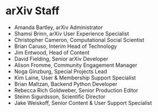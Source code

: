 # arXiv Staff

- Amanda Bartley, arXiv Administrator
- Shamsi Brinn, arXiv User Experience Specialist
- Christopher Cameron, Computational Social Scientist
- Brian Caruso, Interim Head of Technology
- Jim Entwood, Head of Content
- David Fielding, Senior arXiv Developer
- Alison Fromme, Community Engagement Manager
- Noga Ginzburg, Special Projects Lead
- Kim Laine, User & Membership Support Specialist
- Brian Maltzan, Backend Python Developer
- Rebecca Rich Goldweber, Senior Production Editor
- Steinn Sigurdsson, Scientific Director
- Jake Weiskoff, Senior Content & User Support Specialist
